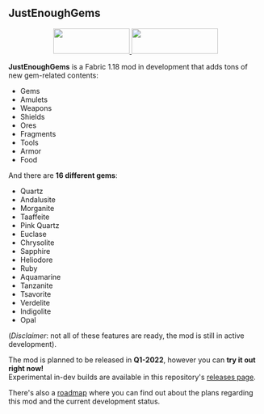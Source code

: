 ## JustEnoughGems

<p align="center">
  <a title="Fabric API" href="https://github.com/FabricMC/fabric">
    <img src="https://i.imgur.com/Ol1Tcf8.png" width="151" height="50" />
  </a>
  <a title="Fabric Language Kotlin" href="https://github.com/FabricMC/fabric-language-kotlin" target="_blank" rel="noopener noreferrer">
    <img src="https://i.imgur.com/c1DH9VL.png" width="171" height="50" />
  </a>
</p>

**JustEnoughGems** is a Fabric 1.18 mod in development that adds tons of new gem-related contents:

- Gems
- Amulets
- Weapons
- Shields
- Ores
- Fragments
- Tools
- Armor
- Food

And there are **16 different gems**:

- Quartz
- Andalusite
- Morganite
- Taaffeite
- Pink Quartz
- Euclase
- Chrysolite
- Sapphire
- Heliodore
- Ruby
- Aquamarine
- Tanzanite
- Tsavorite
- Verdelite
- Indigolite
- Opal

(_Disclaimer_: not all of these features are ready, the mod is still in active development).

The mod is planned to be released in **Q1-2022**, however you can **try it out right now!**\
Experimental in-dev builds are available in this repository's
[releases page](https://github.com/RedGrapefruit09/JustEnoughGems/releases).

There's also a [roadmap](https://github.com/RedGrapefruit09/JustEnoughGems/blob/1.18.x/ROADMAP.md)
where you can find out about the plans regarding this mod and the current development status.
